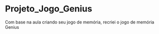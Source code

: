 # Projeto_Jogo_Genius
Com base na aula criando seu jogo de memória, recriei o jogo de memória Genius
